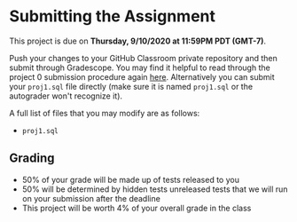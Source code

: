 # Submitting the Assignment

This project is due on **Thursday, 9/10/2020 at 11:59PM PDT (GMT-7)**.

Push your changes to your GitHub Classroom private repository and then submit through Gradescope. You may find it helpful to read through the project 0 submission procedure again [here](submitting.md). Alternatively you can submit your `proj1.sql` file directly \(make sure it is named `proj1.sql` or the autograder won't recognize it\).

A full list of files that you may modify are as follows:

* `proj1.sql`

## Grading

* 50% of your grade will be made up of tests released to you
* 50% will be determined by hidden tests unreleased tests that we will run on your submission after the deadline
* This project will be worth 4% of your overall grade in the class

